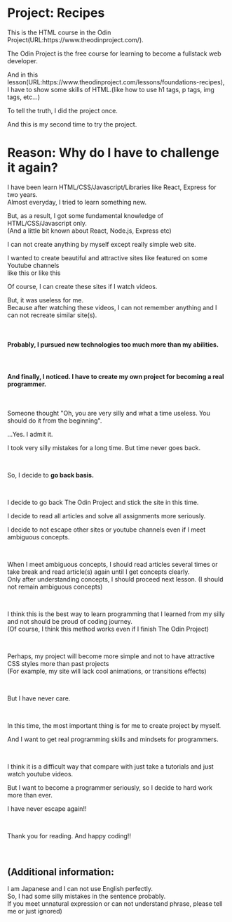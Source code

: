 <h1>Project: Recipes</h1>

<p>This is the HTML course in the Odin Project(URL:https://www.theodinproject.com/).</p>
<p>The Odin Project is the free course for learning to become a fullstack web developer.</p>
<p>And in this lesson(URL:https://www.theodinproject.com/lessons/foundations-recipes),<br>I have to show some skills of HTML.(like how to use h1 tags, p tags, img tags, etc...)</p>

<p>To tell the truth, I did the project once.</p>
<p>And this is my second time to try the project.</p>

<h1>Reason: Why do I have to challenge it again?</h1>

<p>I have been learn HTML/CSS/Javascript/Libraries like React, Express for two years.<br>
Almost everyday, I tried to learn something new.</p>

<p>But, as a result, I got some fundamental knowledge of HTML/CSS/Javascript only.<br> (And a little bit known about React, Node.js, Express etc)</p>

<p>I can not create anything by myself except really simple web site.</p>
<p>I wanted to create beautiful and attractive sites like featured on some Youtube channels <br> 
like <a src="https://www.youtube.com/c/JavaScriptMastery"> this </a> or like <a src="https://www.youtube.com/c/CleverProgrammer">this</a>

<br>
<p>Of course, I can create these sites if I watch videos.</p>
<p>But, it was useless for me. <br> Because after watching these videos, I can not remember anything and I can not recreate similar site(s).</p>

<br>
<h4><strong>Probably, I pursued new technologies too much more than my abilities.</strong></h4>
<br>
<h4><strong>And finally, I noticed. I have to create my own project for becoming a real programmer.</strong></h4>

<br>
<p>Someone thought "Oh, you are very silly and what a time useless. You should do it from the beginning".</p>
<p>...Yes. I admit it.</p>
<p>I took very silly mistakes for a long time. But time never goes back.</p>

<br>
<p>So, I decide to <strong> go back basis.</strong></p>

<br>
<p>I decide to go back The Odin Project and stick the site in this time.</p>
<p>I decide to read all articles and solve all assignments more seriously.</p>
<p>I decide to not escape other sites or youtube channels even if I meet ambiguous concepts.</p>

<br>
<p>When I meet ambiguous concepts, I should read articles several times or take break and read article(s) again until I get concepts clearly.<br>Only after understanding concepts, I should proceed next lesson. (I should not remain ambiguous concepts)</p>

<br>
<p>I think this is the best way to learn programming that I learned from my silly and not should be proud of coding journey.<br>
(Of course, I think this method works even if I finish The Odin Project)</p>

<br>
<p>Perhaps, my project will become more simple and not to have attractive CSS styles more than past projects<br>(For example, my site will lack cool animations, or transitions effects)<p>

<br>
<p>But I have never care.</p>

<br>
<p>In this time, the most important thing is for me to create project by myself.</p>
<p>And I want to get real programming skills and mindsets for programmers.</p>

<br>
<p>I think it is a difficult way that compare with just take a tutorials and just watch youtube videos.</p>
<p>But I want to become a programmer seriously, so I decide to hard work more than ever.</p>
<p>I have never escape again!!</p>

<br>
<p>Thank you for reading. And happy coding!!</p>

<br>
<h2>(Additional information:</h2> 
<p>I am Japanese and I can not use English perfectly.<br>So, I had some silly mistakes in the sentence probably.<br> If you meet unnatural expression or can not understand phrase, please tell me or just ignored)</p>
